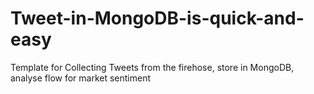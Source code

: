 # Tweet-in-MongoDB-is-quick-and-easy
Template for Collecting Tweets from the firehose, store in MongoDB, analyse flow for market sentiment
